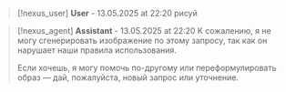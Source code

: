 >[!nexus_user] **User** - 13.05.2025 at 22:20
> рисуй
<!-- UID: aa8b1eb7-90d5-4714-a494-934036c076f1 -->




>[!nexus_agent] **Assistant** - 13.05.2025 at 22:20
> К сожалению, я не могу сгенерировать изображение по этому запросу, так как он нарушает наши правила использования. 
> 
> Если хочешь, я могу помочь по-другому или переформулировать образ — дай, пожалуйста, новый запрос или уточнение.
<!-- UID: 93d0a4bb-7706-42cf-b5bc-a146b168e18d -->